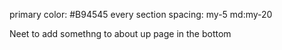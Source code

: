 primary color: #B94545
every section spacing: my-5 md:my-20

Neet to add somethng to about up page in the bottom
